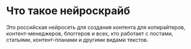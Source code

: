 # Что такое нейроскрайб

Это российская нейросеть для создания контента для копирайтеров, контент-менеджеров, блоггеров и всех, кто работает с постами, статьями, контент-планами и другими видами текстов.
